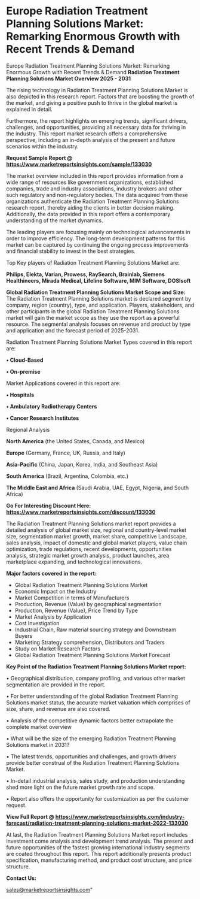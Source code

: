 # Europe Radiation Treatment Planning Solutions Market: Remarking Enormous Growth with Recent Trends & Demand
Europe Radiation Treatment Planning Solutions Market: Remarking Enormous Growth with Recent Trends & Demand
<Strong> Radiation Treatment Planning Solutions Market Overview 2025 - 2031</strong>

The rising technology in Radiation Treatment Planning Solutions Market is also depicted in this research report. Factors that are boosting the growth of the market, and giving a positive push to thrive in the global market is explained in detail.

Furthermore, the report highlights on emerging trends, significant drivers, challenges, and opportunities, providing all necessary data for thriving in the industry. This report market research offers a comprehensive perspective, including an in-depth analysis of the present and future scenarios within the industry.

<strong>Request Sample Report @ <a href=https://www.marketreportsinsights.com/sample/133030>https://www.marketreportsinsights.com/sample/133030</a></strong>

The market overview included in this report provides information from a wide range of resources like government organizations, established companies, trade and industry associations, industry brokers and other such regulatory and non-regulatory bodies. The data acquired from these organizations authenticate the Radiation Treatment Planning Solutions research report, thereby aiding the clients in better decision making. Additionally, the data provided in this report offers a contemporary understanding of the market dynamics.

The leading players are focusing mainly on technological advancements in order to improve efficiency. The long-term development patterns for this market can be captured by continuing the ongoing process improvements and financial stability to invest in the best strategies.

Top Key players of Radiation Treatment Planning Solutions Market are:

<strong>Philips, Elekta, Varian, Prowess, RaySearch, Brainlab, Siemens Healthineers, Mirada Medical, Lifeline Software, MIM Software, DOSIsoft</strong>

<strong><b>Global Radiation Treatment Planning Solutions Market Scope and Size:</b></strong>
The Radiation Treatment Planning Solutions market is declared segment by company, region (country), type, and application. Players, stakeholders, and other participants in the global Radiation Treatment Planning Solutions market will gain the market scope as they use the report as a powerful resource. The segmental analysis focuses on revenue and product by type and application and the forecast period of 2025-2031.

Radiation Treatment Planning Solutions Market Types covered in this report are:

<strong>• Cloud-Based

• On-premise</strong>

Market Applications covered in this report are:

<strong>• Hospitals

• Ambulatory Radiotherapy Centers

• Cancer Research Institutes</strong> 

Regional Analysis

<strong>North America</strong> (the United States, Canada, and Mexico)

<strong>Europe</strong> (Germany, France, UK, Russia, and Italy)

<strong>Asia-Pacific</strong> (China, Japan, Korea, India, and Southeast Asia)

<strong>South America</strong> (Brazil, Argentina, Colombia, etc.)

<strong>The Middle East and Africa</strong> (Saudi Arabia, UAE, Egypt, Nigeria, and South Africa)

<strong>Go For Interesting Discount Here: <a href=https://www.marketreportsinsights.com/discount/133030>https://www.marketreportsinsights.com/discount/133030</a></strong>

The Radiation Treatment Planning Solutions market report provides a detailed analysis of global market size, regional and country-level market size, segmentation market growth, market share, competitive Landscape, sales analysis, impact of domestic and global market players, value chain optimization, trade regulations, recent developments, opportunities analysis, strategic market growth analysis, product launches, area marketplace expanding, and technological innovations.

<strong><b>Major factors covered in the report:</b></strong>
<ul>
  <li>Global Radiation Treatment Planning Solutions Market </li>
  <li>Economic Impact on the Industry</li>
  <li>Market Competition in terms of Manufacturers</li>
  <li>Production, Revenue (Value) by geographical segmentation</li>
  <li>Production, Revenue (Value), Price Trend by Type</li>
  <li>Market Analysis by Application</li>
  <li>Cost Investigation</li>
  <li>Industrial Chain, Raw material sourcing strategy and Downstream Buyers</li>
  <li>Marketing Strategy comprehension, Distributors and Traders</li>
  <li>Study on Market Research Factors</li>
  <li>Global Radiation Treatment Planning Solutions Market Forecast</li>
</ul>

<strong><b>Key Point of the Radiation Treatment Planning Solutions Market report:</b></strong>

• Geographical distribution, company profiling, and various other market segmentation are provided in the report.

• For better understanding of the global Radiation Treatment Planning Solutions market status, the accurate market valuation which comprises of size, share, and revenue are also covered.

• Analysis of the competitive dynamic factors better extrapolate the complete market overview

• What will be the size of the emerging Radiation Treatment Planning Solutions market in 2031?

• The latest trends, opportunities and challenges, and growth drivers provide better construal of the Radiation Treatment Planning Solutions Market.

• In-detail industrial analysis, sales study, and production understanding shed more light on the future market growth rate and scope.

• Report also offers the opportunity for customization as per the customer request.

<strong><b>View Full Report @ <a href=https://www.marketreportsinsights.com/industry-forecast/radiation-treatment-planning-solutions-market-2022-133030>https://www.marketreportsinsights.com/industry-forecast/radiation-treatment-planning-solutions-market-2022-133030</a></b></strong>


At last, the Radiation Treatment Planning Solutions Market report includes investment come analysis and development trend analysis. The present and future opportunities of the fastest growing international industry segments are coated throughout this report. This report additionally presents product specification, manufacturing method, and product cost structure, and price structure.

<strong>Contact Us:</strong>

sales@marketreportsinsights.com"
